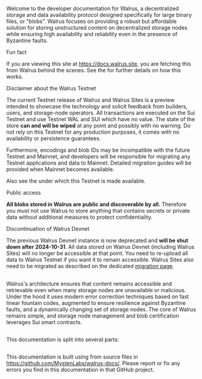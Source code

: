 # 

Welcome to the developer documentation for Walrus, a decentralized storage and data availability protocol designed specifically for large binary files, or "blobs". Walrus focuses on providing a robust but affordable solution for storing unstructured content on decentralized storage nodes while ensuring high availability and reliability even in the presence of Byzantine faults.

Fun fact

[](#admonition-fun-fact)

If you are viewing this site at <https://docs.walrus.site>, you are fetching this from Walrus behind the scenes. See the  for further details on how this works.

Disclaimer about the Walrus Testnet

[](#admonition-disclaimer-about-the-walrus-testnet)

The current Testnet release of Walrus and Walrus Sites is a preview intended to showcase the technology and solicit feedback from builders, users, and storage-node operators. All transactions are executed on the Sui Testnet and use Testnet WAL and SUI which have no value. The state of the store **can and will be wiped** at any point and possibly with no warning. Do not rely on this Testnet for any production purposes, it comes with no availability or persistence guarantees.

Furthermore, encodings and blob IDs may be incompatible with the future Testnet and Mainnet, and developers will be responsible for migrating any Testnet applications and data to Mainnet. Detailed migration guides will be provided when Mainnet becomes available.

Also see the  under which this Testnet is made available.

Public access

[](#admonition-public-access)

**All blobs stored in Walrus are public and discoverable by all.** Therefore you must not use Walrus to store anything that contains secrets or private data without additional measures to protect confidentiality.

Discontinuation of Walrus Devnet

[](#admonition-discontinuation-of-walrus-devnet)

The previous Walrus Devnet instance is now deprecated and **will be shut down after 2024-10-31**. All data stored on Walrus Devnet (including Walrus Sites) will no longer be accessible at that point. You need to re-upload all data to Walrus Testnet if you want it to remain accessible. Walrus Sites also need to be migrated as described on the dedicated [migration page](./walrus-sites/tutorial-migration.html).

## 

Walrus's architecture ensures that content remains accessible and retrievable even when many storage nodes are unavailable or malicious. Under the hood it uses modern error correction techniques based on fast linear fountain codes, augmented to ensure resilience against Byzantine faults, and a dynamically changing set of storage nodes. The core of Walrus remains simple, and storage node management and blob certification leverages Sui smart contracts.

## 

This documentation is split into several parts:

## 

This documentation is built using  from source files in <https://github.com/MystenLabs/walrus-docs/>. Please report or fix any errors you find in this documentation in that GitHub project.